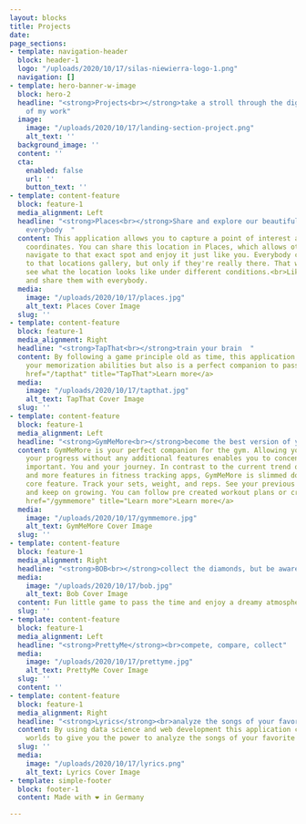 ```yaml
---
layout: blocks
title: Projects
date: 
page_sections:
- template: navigation-header
  block: header-1
  logo: "/uploads/2020/10/17/silas-niewierra-logo-1.png"
  navigation: []
- template: hero-banner-w-image
  block: hero-2
  headline: "<strong>Projects<br></strong>take a stroll through the digital garden
    of my work"
  image:
    image: "/uploads/2020/10/17/landing-section-project.png"
    alt_text: ''
  background_image: ''
  content: ''
  cta:
    enabled: false
    url: ''
    button_text: ''
- template: content-feature
  block: feature-1
  media_alignment: Left
  headline: "<strong>Places<br></strong>Share and explore our beautiful planet with
    everybody  "
  content: This application allows you to capture a point of interest and it's exact
    coordinates. You can share this location in Places, which allows other users to
    navigate to that exact spot and enjoy it just like you. Everybody can add photos
    to that locations gallery, but only if they're really there. That way you can
    see what the location looks like under different conditions.<br>Like places, comment,
    and share them with everybody.
  media:
    image: "/uploads/2020/10/17/places.jpg"
    alt_text: Places Cover Image
  slug: ''
- template: content-feature
  block: feature-1
  media_alignment: Right
  headline: "<strong>TapThat<br></strong>train your brain  "
  content: By following a game principle old as time, this application not only traines
    your memorization abilities but also is a perfect companion to pass the time.<br><br><a
    href="/tapthat" title="TapThat">Learn more</a>
  media:
    image: "/uploads/2020/10/17/tapthat.jpg"
    alt_text: TapThat Cover Image
  slug: ''
- template: content-feature
  block: feature-1
  media_alignment: Left
  headline: "<strong>GymMeMore<br></strong>become the best version of yourself  "
  content: GymMeMore is your perfect companion for the gym. Allowing you to track
    your progress without any additional features enables you to concentrate on what's
    important. You and your journey. In contrast to the current trend of putting more
    and more features in fitness tracking apps, GymMeMore is slimmed down to one simple
    core feature. Track your sets, weight, and reps. See your previous performances
    and keep on growing. You can follow pre created workout plans or create your own.<br><br><a
    href="/gymmemore" title="Learn more">Learn more</a>
  media:
    image: "/uploads/2020/10/17/gymmemore.jpg"
    alt_text: GymMeMore Cover Image
  slug: ''
- template: content-feature
  block: feature-1
  media_alignment: Right
  headline: "<strong>BOB<br></strong>collect the diamonds, but be aware of the spikes"
  media:
    image: "/uploads/2020/10/17/bob.jpg"
    alt_text: Bob Cover Image
  content: Fun little game to pass the time and enjoy a dreamy atmosphere game.
  slug: ''
- template: content-feature
  block: feature-1
  media_alignment: Left
  headline: "<strong>PrettyMe</strong><br>compete, compare, collect"
  media:
    image: "/uploads/2020/10/17/prettyme.jpg"
    alt_text: PrettyMe Cover Image
  slug: ''
  content: ''
- template: content-feature
  block: feature-1
  media_alignment: Right
  headline: "<strong>Lyrics</strong><br>analyze the songs of your favorite artists"
  content: By using data science and web development this application combines both
    worlds to give you the power to analyze the songs of your favorite artists
  slug: ''
  media:
    image: "/uploads/2020/10/17/lyrics.png"
    alt_text: Lyrics Cover Image
- template: simple-footer
  block: footer-1
  content: Made with ❤︎ in Germany

---
```

